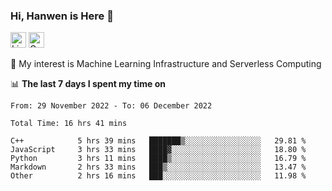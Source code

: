### Hi, Hanwen is Here 👋
<p>
	<a href="https://www.linkedin.com/in/liu-hanwen/"><img src="https://img.shields.io/badge/@hanwen-0A66C2?style=flat&logo=LinkedIn&logoColor=white" alt="Linkedin"  height="25px"/></a> 
	<a href="https://scholar.google.com/citations?user=HDF0su0AAAAJ"><img src="https://img.shields.io/badge/scholar-4385FE.svg?&style=plastic&logo=google-scholar&logoColor=white" alt="Google Scholar" height="25px"> </a>
</p>
🌱 My interest is Machine Learning Infrastructure and Serverless Computing

📊 **The last 7 days I spent my time on** 
<!--START_SECTION:waka-->

```text
From: 29 November 2022 - To: 06 December 2022

Total Time: 16 hrs 41 mins

C++            5 hrs 39 mins   ███████▒░░░░░░░░░░░░░░░░░   29.81 %
JavaScript     3 hrs 33 mins   ████▓░░░░░░░░░░░░░░░░░░░░   18.80 %
Python         3 hrs 11 mins   ████▒░░░░░░░░░░░░░░░░░░░░   16.79 %
Markdown       2 hrs 33 mins   ███▒░░░░░░░░░░░░░░░░░░░░░   13.47 %
Other          2 hrs 16 mins   ███░░░░░░░░░░░░░░░░░░░░░░   11.98 %
```

<!--END_SECTION:waka-->


<!--
**david990917/david990917** is a ✨ _special_ ✨ repository because its `README.md` (this file) appears on your GitHub profile.

Here are some ideas to get you started:

- 🔭 I’m currently working on ...
- 🌱 I’m currently learning ...
- 👯 I’m looking to collaborate on ...
- 🤔 I’m looking for help with ...
- 💬 Ask me about ...
- 📫 How to reach me: ...
- 😄 Pronouns: ...
- ⚡ Fun fact: ...
-->
